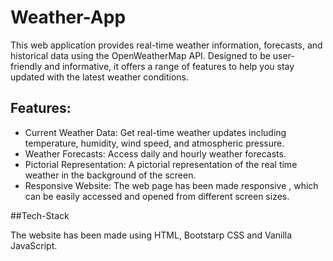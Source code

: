 # Weather-App

This web application provides real-time weather information, forecasts, and historical data using the OpenWeatherMap API. Designed to be user-friendly and informative, it offers a range of features to help you stay updated with the latest weather conditions.

## Features:

* Current Weather Data: Get real-time weather updates including temperature, humidity, wind speed, and atmospheric pressure.
* Weather Forecasts: Access daily and hourly weather forecasts.
* Pictorial Representation: A pictorial representation of the real time weather in the background of the screen.
* Responsive Website: The web page has been made responsive , which can be easily accessed and opened from different screen sizes.

##Tech-Stack

The website has been made using HTML, Bootstarp CSS and Vanilla JavaScript.
